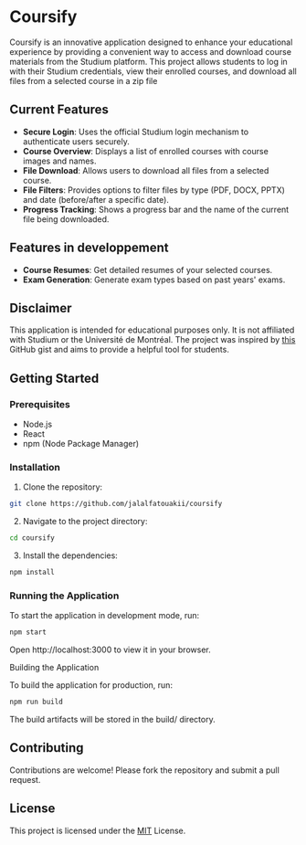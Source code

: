 # Coursify

Coursify is an innovative application designed to enhance your educational experience by providing a convenient way to access and download course materials from the Studium platform. This project allows students to log in with their Studium credentials, view their enrolled courses, and download all files from a selected course in a zip file

## Current Features
- **Secure Login**: Uses the official Studium login mechanism to authenticate users securely.
- **Course Overview**: Displays a list of enrolled courses with course images and names.
- **File Download**: Allows users to download all files from a selected course.
- **File Filters**: Provides options to filter files by type (PDF, DOCX, PPTX) and date (before/after a specific date).
- **Progress Tracking**: Shows a progress bar and the name of the current file being downloaded.

## Features in developpement

- **Course Resumes**: Get detailed resumes of your selected courses.
- **Exam Generation**: Generate exam types based on past years' exams.

## Disclaimer
This application is intended for educational purposes only. It is not affiliated with Studium or the Université de Montréal. The project was inspired by [this](https://gist.github.com/0xD34DC0DE/fd7a269e4e7cb2e508c8a4b9ba1bad95) GitHub gist and aims to provide a helpful tool for students.

## Getting Started

### Prerequisites

- Node.js
- React
- npm (Node Package Manager)

### Installation

1. Clone the repository:
```bash
git clone https://github.com/jalalfatouakii/coursify
   ```

2. Navigate to the project directory:
```bash
cd coursify
   ```

3. Install the dependencies:
```bash
npm install
   ```

### Running the Application

To start the application in development mode, run:
```bash
npm start
   ```

Open http://localhost:3000 to view it in your browser.

Building the Application

To build the application for production, run:
```bash
npm run build
   ```

The build artifacts will be stored in the build/ directory.

## Contributing

Contributions are welcome! Please fork the repository and submit a pull request.

## License

This project is licensed under the [MIT](LICENSE) License.